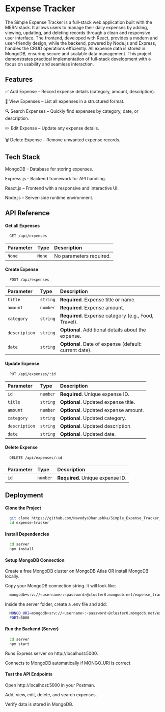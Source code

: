 
# Expense Tracker

The Simple Expense Tracker is a full-stack web application built with the MERN stack. It allows users to manage their daily expenses by adding, viewing, updating, and deleting records through a clean and responsive user interface. The frontend, developed with React, provides a modern and user-friendly design, while the backend, powered by Node.js and Express, handles the CRUD operations efficiently. All expense data is stored in MongoDB, ensuring secure and scalable data management. This project demonstrates practical implementation of full-stack development with a focus on usability and seamless interaction.



## Features

✅ Add Expense – Record expense details (category, amount, description).

📖 View Expenses – List all expenses in a structured format.

🔍 Search Expenses – Quickly find expenses by category, date, or description.

✏️ Edit Expense – Update any expense details.

🗑️ Delete Expense – Remove unwanted expense records.
## Tech Stack

MongoDB – Database for storing expenses.

Express.js – Backend framework for API handling.

React.js – Frontend with a responsive and interactive UI.

Node.js – Server-side runtime environment.
## API Reference

#### Get all Expenses

```http
  GET /api/expenses
```

| Parameter | Type     | Description                |
| :-------- | :------- | :------------------------- |
| `None` | `None` | No parameters required. |

#### Create Expense

```http
  POST /api/expenses
```

| Parameter | Type     | Description                       |
| :-------- | :------- | :-------------------------------- |
| `title`      | `string` | **Required**. Expense title or name. |
| `amount`      | `number` | **Required**. Expense amount. |
| `category`      | `string` | **Required**. Expense category (e.g., Food, Travel). |
| `description`      | `string` | **Optional**. Additional details about the expense.|
| `date`      | `string` | **Optional**. Date of expense (default: current date). |



#### Update Expense

```http
  PUT /api/expenses/:id
```

| Parameter | Type     | Description                       |
| :-------- | :------- | :-------------------------------- |
| `id`      | `number` | **Required**. Unique expense ID. |
| `title`      | `string` | **Optional**. Updated expense title. |
| `amount`      | `number` | **Optional**. Updated expense amount. |
| `category`      | `string` | **Optional**. Updated category. |
| `description`      | `string` | **Optional**. Updated description.|
| `date`      | `string` | **Optional**. Updated date. |


#### Delete Expense

```http
  DELETE /api/expenses/:id
```

| Parameter | Type     | Description                |
| :-------- | :------- | :------------------------- |
| `id` | `number` | **Required**. Unique expense ID. |

## Deployment

#### Clone the Project

```bash
  git clone https://github.com/NavodyaDhanushka/Simple_Expense_Tracker_Backend.git
  cd expense-tracker
```

#### Install Dependencies

```bash
  cd server
  npm install
```

#### Setup MongoDB Connection

Create a free MongoDB cluster on MongoDB Atlas OR install MongoDB locally.

Copy your MongoDB connection string. It will look like:

```bash
  mongodb+srv://<username>:<password>@cluster0.mongodb.net/expense_tracker
```

Inside the server folder, create a .env file and add:
```bash
  MONGO_URI=mongodb+srv://<username>:<password>@cluster0.mongodb.net/expense_tracker
  PORT=5000
```

#### Run the Backend (Server)
```bash
  cd server
  npm start
```
Runs Express server on http://localhost:5000.

Connects to MongoDB automatically if MONGO_URI is correct.

#### Test the API Endpoints

Open http://localhost:5000 in your Postman.

Add, view, edit, delete, and search expenses.

Verify data is stored in MongoDB.
